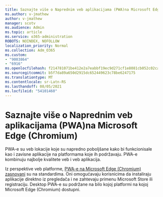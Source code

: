 ```yaml
---
title: Saznajte više o Naprednim veb aplikacijama (PWA)na Microsoft Edge (Chromium)
ms.author: v-jmathew
author: v-jmathew
manager: scotv
ms.audience: Admin
ms.topic: article
ms.service: o365-administration
ROBOTS: NOINDEX, NOFOLLOW
localization_priority: Normal
ms.collection: Adm_O365
ms.custom:
- "9003864"
- "6916"
ms.openlocfilehash: f214781071be412e2a7eabbf19ec9d271cf1e8081cb052c02cad614da0372eaf
ms.sourcegitcommit: b5f7da89a650d2915dc652449623c78be6247175
ms.translationtype: MT
ms.contentlocale: sr-Latn-RS
ms.lasthandoff: 08/05/2021
ms.locfileid: "54101460"
---
```

# <a name="learn-about-progressive-web-apps-pwas-on-microsoft-edge-chromium"></a>Saznajte više o Naprednim veb aplikacijama (PWA)na Microsoft Edge (Chromium)

PWA-e su veb lokacije koje su napredno poboljšane kako bi funkcionisale kao i zavisne aplikacije na platformama koje ih podržavaju. PWA-e kombinuju najbolje kvalitete veb i veb aplikacija.

Iz perspektive veb platforme, [PWA-e na Microsoft Edge (Chromium) zasnovani](https://go.microsoft.com/fwlink/?linkid=2135193) su na standardima. Oni omogućavaju korisnicima da instaliraju aplikacije direktno iz pregledača i ne zahtevaju primenu Microsoft Store ili registraciju. Desktop PWA-e su podržane na bilo kojoj platformi na kojoj Microsoft Edge (Chromium) dostupni.
